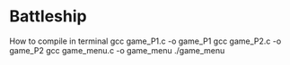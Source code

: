 # Battleship
How to compile in terminal 
gcc game_P1.c -o game_P1
gcc game_P2.c -o game_P2
gcc game_menu.c -o game_menu
./game_menu
